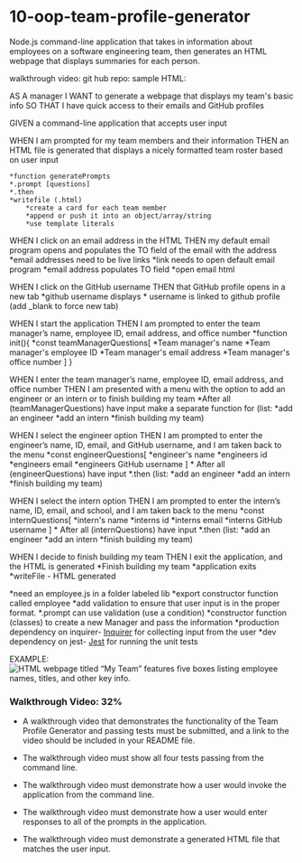 # 10-oop-team-profile-generator
Node.js command-line application that takes in information about employees on a software engineering team, then generates an HTML webpage that displays summaries for each person.

walkthrough video:
git hub repo:
sample HTML:


AS A manager
I WANT to generate a webpage that displays my team's basic info
SO THAT I have quick access to their emails and GitHub profiles

GIVEN a command-line application that accepts user input

<!-- npm install inquirer -->
<!-- npm install jest -->
<!-- node index -->


WHEN I am prompted for my team members and their information
THEN an HTML file is generated that displays a nicely formatted team roster based on user input
    
    *function generatePrompts
    *.prompt [questions]
    *.then
    *writefile (.html)
        *create a card for each team member
        *append or push it into an object/array/string
        *use template literals


WHEN I click on an email address in the HTML
THEN my default email program opens and populates the TO field of the email with the address
    *email addresses need to be live links
    *link needs to open default email program
    *email address populates TO field
        *open email html

WHEN I click on the GitHub username
THEN that GitHub profile opens in a new tab
    *github username displays
    * username is linked to github profile (add _blank to force new tab)

WHEN I start the application
THEN I am prompted to enter the team manager’s name, employee ID, email address, and office number
    *function init(){
    *const teamManagerQuestions[
        *Team manager's name
        *Team manager's employee ID
        *Team manager's email address
        *Team manager's office number
    ]
    }

WHEN I enter the team manager’s name, employee ID, email address, and office number
THEN I am presented with a menu with the option to add an engineer or an intern or to finish building my team
    *After all (teamManagerQuestions) have input
    make a separate function for (list:
            *add an engineer
            *add an intern
            *finish building my team)

WHEN I select the engineer option
THEN I am prompted to enter the engineer’s name, ID, email, and GitHub username, and I am taken back to the menu
    *const engineerQuestions[
        *engineer's name
        *engineers id
        *engineers email
        *engineers GitHub username
    ]
    * After all (engineerQuestions) have input
    *.then (list:
            *add an engineer
            *add an intern
            *finish building my team)

WHEN I select the intern option
THEN I am prompted to enter the intern’s name, ID, email, and school, and I am taken back to the menu
    *const internQuestions[
            *intern's name
            *interns id
            *interns email
            *interns GitHub username
        ]
        * After all (internQuestions) have input
        *.then (list:
                *add an engineer
                *add an intern
                *finish building my team)

WHEN I decide to finish building my team
THEN I exit the application, and the HTML is generated
    *Finish building my team
        *application exits
        *writeFile - HTML generated

*need an employee.js in a folder labeled lib
*export constructor function called employee
*add validation to ensure that user input is in the proper format.
    *.prompt can use validation (use a condition)
*constructor function (classes) to create a new Manager and pass the information
*production dependency on inquirer- [Inquirer](https://www.npmjs.com/package/inquirer) for collecting input from the user
*dev dependency on jest- [Jest](https://www.npmjs.com/package/jest) for running the unit tests


EXAMPLE:
![HTML webpage titled “My Team” features five boxes listing employee names, titles, and other key info.](./Assets/10-object-oriented-programming-demo.png)


### Walkthrough Video: 32%

* A walkthrough video that demonstrates the functionality of the Team Profile Generator and passing tests must be submitted, and a link to the video should be included in your README file.

* The walkthrough video must show all four tests passing from the command line.

* The walkthrough video must demonstrate how a user would invoke the application from the command line.

* The walkthrough video must demonstrate how a user would enter responses to all of the prompts in the application.

* The walkthrough video must demonstrate a generated HTML file that matches the user input.
